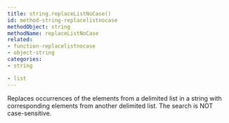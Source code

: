 ```yaml
---
title: string.replaceListNoCase()
id: method-string-replacelistnocase
methodObject: string
methodName: replaceListNoCase
related:
- function-replacelistnocase
- object-string
categories:
- string

- list
---
```


Replaces occurrences of the elements from a delimited list
        in a string with corresponding elements from another delimited
        list. The search is NOT case-sensitive.